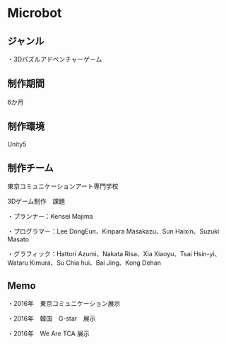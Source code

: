 # Microbot
ジャンル
-------------
・3Dパズルアドベンチャーゲーム

制作期間
-------------
6か月

制作環境
-------------
Unity5

制作チーム
-------------
東京コミュニケーションアート専門学校

3Dゲーム制作　課題

・プランナー：Kensei Majima

・プログラマー：Lee DongEun、Kinpara Masakazu、Sun Haixin、Suzuki Masato 

・グラフィック：Hattori Azumi、Nakata Risa、Xia Xiaoyu、Tsai Hsin-yi、Wataru Kimura、Su Chia hui、Bai Jing、Kong Dehan

Memo
-------------

・2016年　東京コミュニケーション展示

・2016年　韓国　G-star　展示

・2016年　We Are TCA 展示
